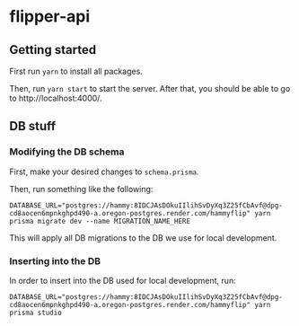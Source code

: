 # flipper-api

## Getting started

First run `yarn` to install all packages.

Then, run `yarn start` to start the server. After that, you should be able to go to http://localhost:4000/.

## DB stuff

### Modifying the DB schema

First, make your desired changes to `schema.prisma`.

Then, run something like the following:

```
DATABASE_URL="postgres://hammy:8IDCJAsDOkuIIlihSvDyXq3Z25fCbAvf@dpg-cd8aocen6mpnkghpd490-a.oregon-postgres.render.com/hammyflip" yarn prisma migrate dev --name MIGRATION_NAME_HERE
```

This will apply all DB migrations to the DB we use for local development.

### Inserting into the DB

In order to insert into the DB used for local development, run:

```
DATABASE_URL="postgres://hammy:8IDCJAsDOkuIIlihSvDyXq3Z25fCbAvf@dpg-cd8aocen6mpnkghpd490-a.oregon-postgres.render.com/hammyflip" yarn prisma studio
```